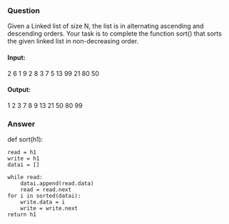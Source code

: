 ### Question
Given a Linked list of size N, the list is in alternating ascending and descending orders. Your task is to complete the function sort() that sorts the given linked list in non-decreasing order.

#### Input:
2
6
1 9 2 8 3 7
5
13 99 21 80 50

#### Output:
1 2 3 7 8 9
13 21 50 80 99

### Answer

def sort(h1):

    read = h1
    write = h1
    datai = []
    
    while read:
        datai.append(read.data)
        read = read.next
    for i in sorted(datai):
        write.data = i
        write = write.next
    return h1
